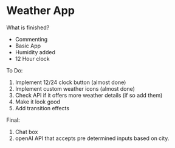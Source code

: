 # Weather App

What is finished?

- Commenting
- Basic App
- Humidity added
- 12 Hour clock

To Do:

1. Implement 12/24 clock button (almost done)
2. Implement custom weather icons (almost done)
2. Check API if it offers more weather details (if so add them)
3. Make it look good
4. Add transition effects


Final:
1. Chat box
2. openAI API that accepts pre determined inputs based on city.
